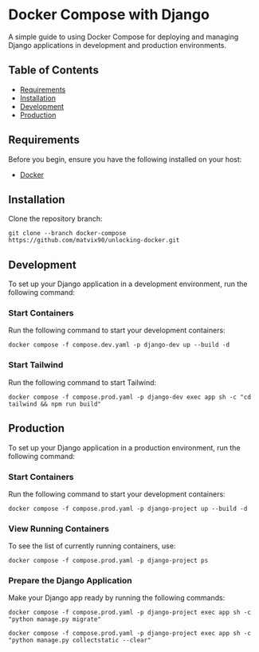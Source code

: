 # Docker Compose with Django
A simple guide to using Docker Compose for deploying and managing Django applications in development and production environments.

## Table of Contents
- [Requirements](#requirements)
- [Installation](#installation)
- [Development](#development)
- [Production](#production)

## Requirements

Before you begin, ensure you have the following installed on your host:
- [Docker](https://docs.docker.com/get-docker/)

## Installation

Clone the repository branch:

```
git clone --branch docker-compose https://github.com/matvix90/unlocking-docker.git
```

## Development
To set up your Django application in a development environment, run the following command:

### Start Containers
Run the following command to start your development containers:

```
docker compose -f compose.dev.yaml -p django-dev up --build -d
```

### Start Tailwind
Run the following command to start Tailwind:

```
docker compose -f compose.prod.yaml -p django-dev exec app sh -c "cd tailwind && npm run build"
```

## Production
To set up your Django application in a production environment, run the following command:

### Start Containers
Run the following command to start your development containers:

```
docker compose -f compose.prod.yaml -p django-project up --build -d
```

### View Running Containers
To see the list of currently running containers, use:

```
docker compose -f compose.prod.yaml -p django-project ps
```
### Prepare the Django Application
Make your Django app ready by running the following commands:

```
docker compose -f compose.prod.yaml -p django-project exec app sh -c "python manage.py migrate"

docker compose -f compose.prod.yaml -p django-project exec app sh -c "python manage.py collectstatic --clear"
```
